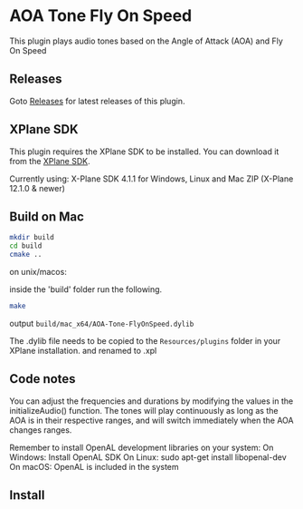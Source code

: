 # AOA Tone Fly On Speed

This plugin plays audio tones based on the Angle of Attack (AOA) and Fly On Speed 

## Releases

Goto [Releases](https://github.com/flyonspeed/OnSpeed-XPlane/releases) for latest releases of this plugin.

## XPlane SDK

This plugin requires the XPlane SDK to be installed. You can download it from the [XPlane SDK](https://developer.x-plane.com/sdk/).

Currently using: X-Plane SDK 4.1.1 for Windows, Linux and Mac ZIP (X-Plane 12.1.0 & newer)

## Build on Mac

```bash
mkdir build
cd build
cmake ..
```

on unix/macos:

inside the 'build' folder run the following.

```bash
make
```

output  ```build/mac_x64/AOA-Tone-FlyOnSpeed.dylib```

The .dylib file needs to be copied to the ```Resources/plugins``` folder in your XPlane installation.
and renamed to .xpl




## Code notes

You can adjust the frequencies and durations by modifying the values in the initializeAudio() function. The tones will play continuously as long as the AOA is in their respective ranges, and will switch immediately when the AOA changes ranges.

Remember to install OpenAL development libraries on your system:
On Windows: Install OpenAL SDK
On Linux: sudo apt-get install libopenal-dev
On macOS: OpenAL is included in the system

## Install

